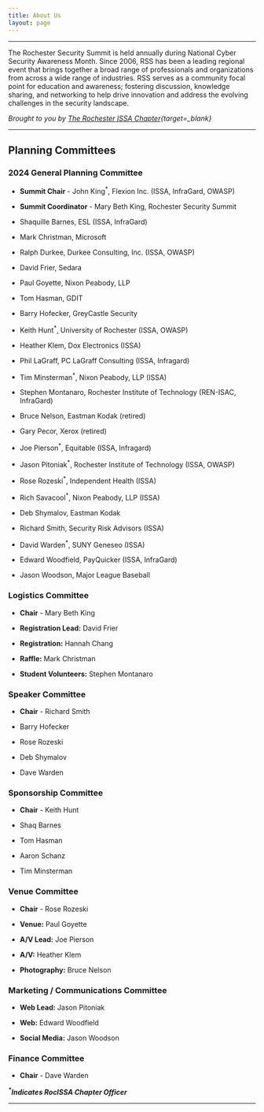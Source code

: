 ```yaml
---
title: About Us
layout: page
---
```


<hr>
<div class="block-text">
<p>The Rochester Security Summit is held annually during National Cyber Security Awareness Month. Since 2006, RSS has been a leading regional event that brings together a broad range of professionals and organizations from across a wide range of industries. RSS serves as a community focal point for education and awareness; fostering discussion, knowledge sharing, and networking to help drive innovation and address the evolving challenges in the security landscape.</p>

*Brought to you by [The Rochester ISSA Chapter](https://www.rocissa.org){target=_blank}*
</div>
<hr>
<div class="col-md-12">
<h2>Planning Committees</h2>
<div class="col-md-6">
<div class="about-us">
<h3>2024 General Planning Committee</h3>

* **Summit Chair** - John King<sup>*</sup>, Flexion Inc. (ISSA, InfraGard, OWASP)

* **Summit Coordinator** - Mary Beth King, Rochester Security Summit

* Shaquille Barnes, ESL (ISSA, InfraGard)

* Mark Christman, Microsoft

* Ralph Durkee, Durkee Consulting, Inc. (ISSA, OWASP)

* David Frier, Sedara

* Paul Goyette, Nixon Peabody, LLP

* Tom Hasman, GDIT

* Barry Hofecker, GreyCastle Security

* Keith Hunt<sup>*</sup>, University of Rochester (ISSA, OWASP)

* Heather Klem, Dox Electronics (ISSA)

* Phil LaGraff, PC LaGraff Consulting (ISSA, Infragard)

* Tim Minsterman<sup>*</sup>, Nixon Peabody, LLP (ISSA)

* Stephen Montanaro, Rochester Institute of Technology (REN-ISAC, InfraGard)

* Bruce Nelson, Eastman Kodak (retired)

* Gary Pecor, Xerox (retired)

* Joe Pierson<sup>*</sup>, Equitable (ISSA, Infragard)

* Jason Pitoniak<sup>*</sup>, Rochester Institute of Technology (ISSA, OWASP)

* Rose Rozeski<sup>*</sup>, Independent Health (ISSA)

* Rich Savacool<sup>*</sup>, Nixon Peabody, LLP (ISSA)

* Deb Shymalov, Eastman Kodak

* Richard Smith, Security Risk Advisors (ISSA)

* David Warden<sup>*</sup>, SUNY Geneseo (ISSA)

* Edward Woodfield, PayQuicker (ISSA, InfraGard)

* Jason Woodson, Major League Baseball

</div>
<div class="about-us">
<h3>Logistics Committee</h3>

* **Chair** - Mary Beth King

* **Registration Lead:** David Frier

* **Registration:** Hannah Chang

* **Raffle:** Mark Christman

* **Student Volunteers:** Stephen Montanaro

</div>
</div>
<div class="col-md-6">
<div class="about-us">
<h3>Speaker Committee</h3>

* **Chair** - Richard Smith

* Barry Hofecker

* Rose Rozeski

* Deb Shymalov

* Dave Warden

</div>
<div class="about-us">
<h3>Sponsorship Committee</h3>

* **Chair** - Keith Hunt

* Shaq Barnes

* Tom Hasman

* Aaron Schanz

* Tim Minsterman

</div>
<div class="about-us">
<h3>Venue Committee</h3>

* **Chair** - Rose Rozeski

* **Venue:** Paul Goyette

* **A/V Lead:** Joe Pierson

* **A/V:** Heather Klem

* **Photography:** Bruce Nelson

</div>
<div class="about-us">
<h3>Marketing / Communications Committee</h3>

* **Web Lead:** Jason Pitoniak

* **Web:** Edward Woodfield

* **Social Media:** Jason Woodson

</div>
<div class="about-us">
<h3>Finance Committee</h3>

* **Chair** - Dave Warden

</div>
</div>
</div>
<div class="col-md-12 highlight">
<p><em><b><sup>*</sup>Indicates RocISSA Chapter Officer</b></em></p>
</div>
</div>
<hr>
